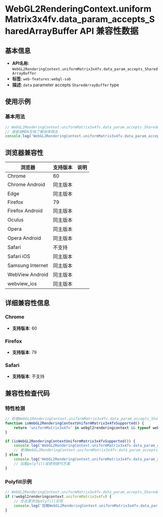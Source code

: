 # WebGL2RenderingContext.uniformMatrix3x4fv.data_param_accepts_SharedArrayBuffer API 兼容性数据

## 基本信息

- **API名称**: `WebGL2RenderingContext.uniformMatrix3x4fv.data_param_accepts_SharedArrayBuffer`
- **标签**: `web-features:webgl-sab`
- **描述**: `data` parameter accepts `SharedArrayBuffer` type

## 使用示例

### 基本用法

```javascript
// WebGL2RenderingContext.uniformMatrix3x4fv.data_param_accepts_SharedArrayBuffer 使用示例
// 请查阅MDN文档了解具体用法
console.log('WebGL2RenderingContext.uniformMatrix3x4fv.data_param_accepts_SharedArrayBuffer API');
```

## 浏览器兼容性

| 浏览器 | 支持版本 | 说明 |
|--------|----------|------|
| Chrome | 60 |  |
| Chrome Android | 同主版本 |  |
| Edge | 同主版本 |  |
| Firefox | 79 |  |
| Firefox Android | 同主版本 |  |
| Oculus | 同主版本 |  |
| Opera | 同主版本 |  |
| Opera Android | 同主版本 |  |
| Safari | 不支持 |  |
| Safari iOS | 同主版本 |  |
| Samsung Internet | 同主版本 |  |
| WebView Android | 同主版本 |  |
| webview_ios | 同主版本 |  |

## 详细兼容性信息

### Chrome

- **支持版本**: 60

### Firefox

- **支持版本**: 79

### Safari

- **支持版本**: 不支持

## 兼容性检查代码

### 特性检测

```javascript
// 检查WebGL2RenderingContext.uniformMatrix3x4fv.data_param_accepts_SharedArrayBuffer是否支持
function isWebGL2RenderingContextUniformMatrix3x4fvSupported() {
    return 'uniformMatrix3x4fv' in webgl2renderingcontext && typeof webgl2renderingcontext.uniformMatrix3x4fv === 'function';
}

if (isWebGL2RenderingContextUniformMatrix3x4fvSupported()) {
    console.log('WebGL2RenderingContext.uniformMatrix3x4fv.data_param_accepts_SharedArrayBuffer 支持');
    // 使用WebGL2RenderingContext.uniformMatrix3x4fv.data_param_accepts_SharedArrayBuffer
} else {
    console.log('WebGL2RenderingContext.uniformMatrix3x4fv.data_param_accepts_SharedArrayBuffer 不支持，需要polyfill');
    // 加载polyfill或使用替代方案
}
```

### Polyfill示例

```javascript
// WebGL2RenderingContext.uniformMatrix3x4fv.data_param_accepts_SharedArrayBuffer polyfill
if (!webgl2renderingcontext.uniformMatrix3x4fv) {
    // 在这里添加polyfill实现
    console.log('加载WebGL2RenderingContext.uniformMatrix3x4fv.data_param_accepts_SharedArrayBuffer polyfill');
}
```

